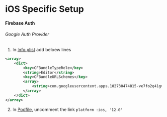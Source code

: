 # iOS Specific Setup

#### Firebase Auth

###### Google Auth Provider

1. In [Info.plist](../ios/Runner/Info.plist) add beloew lines

```xml
<array>
    <dict>
        <key>CFBundleTypeRole</key>
        <string>Editor</string>
        <key>CFBundleURLSchemes</key>
        <array>
            <string>com.googleusercontent.apps.102730474815-ve7fo2q41gvb81nq6m0vukop4i2vm1hq</string>
        </array>
    </dict>
</array>
```
2. In [Podfile](../ios/Podfile), uncomment the link `platform :ios, '12.0'`
